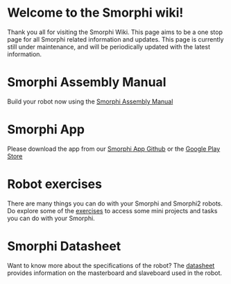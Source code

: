 # Welcome to the Smorphi wiki!

Thank you all for visiting the Smorphi Wiki. This page aims to be a one stop page for all Smorphi related information and updates. This page is currently still under maintenance, and will be periodically updated with the latest information. 

# Smorphi Assembly Manual
Build your robot now using the [Smorphi Assembly Manual](link)
# Smorphi App

Please download the app from our [Smorphi App Github](https://github.com/WefaaRobotics/Smorphi-App-Android/tree/main/SimpleBluetoothTerminal-final/app/release) or the [Google Play Store](https://play.google.com/store/apps/details?id=de.kai_morich.smorphi_app)

# Robot exercises

There are many things you can do with your Smorphi and Smorphi2 robots. Do explore some of the [exercises](https://github.com/WefaaRobotics/Smorphi/wiki/Robot-Exercises) to access some mini projects and tasks you can do with your Smorphi.

#  Smorphi Datasheet
Want to know more about the specifications of the robot? The [datasheet](https://github.com/WefaaRobotics/Smorphi/wiki/Smorphi-Datasheet) provides information on the masterboard and slaveboard used in the robot.


